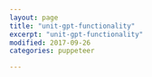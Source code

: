 ```yaml
---
layout: page
title: "unit-gpt-functionality"
excerpt: "unit-gpt-functionality"
modified: 2017-09-26
categories: puppeteer

---
```

<br>
<div class="apester-media" data-media-id="5c62a06ce7b5aeb0263694f2" height="354"></div><script async
src="https://static.apester.com/js/sdk/latest/apester-sdk.js"></script>
<br>
